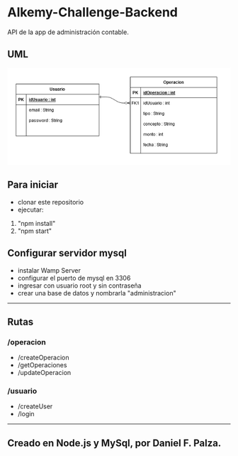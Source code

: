 # Alkemy-Challenge-Backend
API de la app de administración contable.

## UML

![UML](https://github.com/danielpalza/Alkemy-Challenge-Backend/blob/master/UML.png)


## Para iniciar  

- clonar este repositorio
- ejecutar: 
1. "npm install"
2. "npm start"

## Configurar servidor mysql

- instalar Wamp Server
- configurar el puerto de mysql en 3306
- ingresar con usuario root y sin contraseña
- crear una base de datos y nombrarla "administracion"

---

## Rutas  
### /operacion
- /createOperacion 
- /getOperaciones
- /updateOperacion  

### /usuario
- /createUser 
- /login 

---

## Creado en Node.js y MySql, por Daniel F. Palza.
